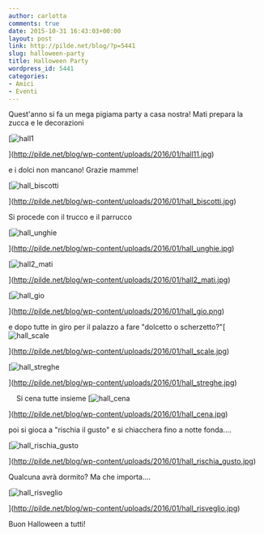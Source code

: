 ```yaml
---
author: carlotta
comments: true
date: 2015-10-31 16:43:03+00:00
layout: post
link: http://pilde.net/blog/?p=5441
slug: halloween-party
title: Halloween Party
wordpress_id: 5441
categories:
- Amici
- Eventi
---
```


Quest'anno si fa un mega pigiama party a casa nostra! Mati prepara la zucca e le decorazioni

[![hall1](http://pilde.net/blog/wp-content/uploads/2016/01/hall11.jpg)


](http://pilde.net/blog/wp-content/uploads/2016/01/hall11.jpg)


e i dolci non mancano! Grazie mamme!

[![hall_biscotti](http://pilde.net/blog/wp-content/uploads/2016/01/hall_biscotti.jpg)


](http://pilde.net/blog/wp-content/uploads/2016/01/hall_biscotti.jpg)


Si procede con il trucco e il parrucco

[![hall_unghie](http://pilde.net/blog/wp-content/uploads/2016/01/hall_unghie.jpg)


](http://pilde.net/blog/wp-content/uploads/2016/01/hall_unghie.jpg)


[![hall2_mati](http://pilde.net/blog/wp-content/uploads/2016/01/hall2_mati.jpg)


](http://pilde.net/blog/wp-content/uploads/2016/01/hall2_mati.jpg)


[![hall_gio](http://pilde.net/blog/wp-content/uploads/2016/01/hall_gio.png)


](http://pilde.net/blog/wp-content/uploads/2016/01/hall_gio.png)


e dopo tutte in giro per il palazzo a fare "dolcetto o scherzetto?"[![hall_scale](http://pilde.net/blog/wp-content/uploads/2016/01/hall_scale.jpg)


](http://pilde.net/blog/wp-content/uploads/2016/01/hall_scale.jpg)


 [![hall_streghe](http://pilde.net/blog/wp-content/uploads/2016/01/hall_streghe.jpg)


](http://pilde.net/blog/wp-content/uploads/2016/01/hall_streghe.jpg)


    Si cena tutte insieme [![hall_cena](http://pilde.net/blog/wp-content/uploads/2016/01/hall_cena.jpg)


](http://pilde.net/blog/wp-content/uploads/2016/01/hall_cena.jpg)


 poi si gioca a "rischia il gusto" e si chiacchera fino a notte fonda....

[![hall_rischia_gusto](http://pilde.net/blog/wp-content/uploads/2016/01/hall_rischia_gusto.jpg)


](http://pilde.net/blog/wp-content/uploads/2016/01/hall_rischia_gusto.jpg)


Qualcuna avrà dormito? Ma che importa....

[![hall_risveglio](http://pilde.net/blog/wp-content/uploads/2016/01/hall_risveglio.jpg)


](http://pilde.net/blog/wp-content/uploads/2016/01/hall_risveglio.jpg)


Buon Halloween a tutti!
